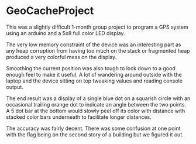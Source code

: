 # GeoCacheProject


This was a slightly difficult 1-month group project to program a GPS system using an arduino and a 5x8 full color LED display.

The very low memory constraint of the device was an interesting part as any heap corruption from having too much on the stack or fragmented heap produced a very colorful mess on the display.  

Smoothing the current position was also tough to lock down to a good enough feel to make it useful.  A lot of wandering around outside with the laptop and the device sitting on top tweaking values and reading console output. 

The end result was a display of a single blue dot on a squarish circle with an occasional trailing orange dot to indicate an angle between the two points.  A 5 dot bar at the bottom would slowly peel off its color with distance with stacked color bars underneath to facilitate longer distances.

The accuracy was fairly decent.  There was some confusion at one point with the flag being on the second story of a building but we figured it out.
